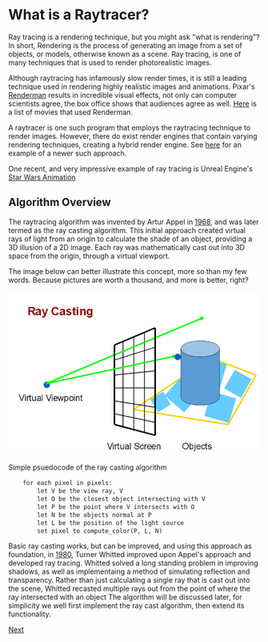 # What is a Raytracer?

Ray tracing is a rendering technique, but you might ask "what is rendering"? In short, Rendering is the process of generating an image from a set of objects, or models, otherwise known as a scene. Ray tracing, is one of many techniques that is used to render photorealistic images. 


Although raytracing has infamously slow render times, it is still a leading technique used in rendering highly realistic images and animations. Pixar's [Renderman](https://www.pixar.com/renderman#renderman-main) results in incredible visual effects, not only can computer scientists agree, the box office shows that audiences agree as well. [Here](https://renderman.pixar.com/products/whats_renderman/movies.html) is a list of movies that used Renderman.   


A raytracer is one such program that employs the raytracing technique to render images. However, there do exist render engines that contain varying rendering techniques, creating a hybrid render engine. See [here](https://hal.inria.fr/IFIP-LNCS-7522/hal-01556165) for an example of a newer such approach. 

One recent, and very impressive example of ray tracing is Unreal Engine's [Star Wars Animation](https://www.youtube.com/watch?v=lMSuGoYcT3s)


## Algorithm Overview 

The raytracing algorithm was invented by Artur Appel in [1968](http://delivery.acm.org/10.1145/1470000/1468082/p37-appel.pdf?ip=137.151.175.96&id=1468082&acc=ACTIVE%20SERVICE&key=F26C2ADAC1542D74%2E5C2875794DF28326%2E4D4702B0C3E38B35%2E4D4702B0C3E38B35&__acm__=1526182103_c99c74dbbea2c692faa129721525a873), and was later termed as the ray casting algorithm. This initial approach created virtual rays of light from an origin to calculate the shade of an object, providing a 3D illusion of a 2D image. Each ray was mathematically cast out into 3D space from the origin, through a virtual viewport. 

The image below can better illustrate this concept, more so than my few words. Because pictures are worth a thousand, and more is better, right?

![alt text](res/raycast.png)

Simple psuedocode of the ray casting algorithm

		for each pixel in pixels:
			let V be the view ray, V 
			let O be the closest object intersecting with V
			let P be the point where V intersects with O
			let N be the objects normal at P
			let L be the position of the light source
			set pixel to compute_color(P, L, N)

Basic ray casting works, but can be improved, and using this approach as foundation, in [1980](http://delivery.acm.org/10.1145/360000/358882/p343-whitted.pdf?ip=137.151.175.96&id=358882&acc=ACTIVE%20SERVICE&key=F26C2ADAC1542D74%2E5C2875794DF28326%2E4D4702B0C3E38B35%2E4D4702B0C3E38B35&__acm__=1526182248_5c1ff7aa590d10485bb14a79f212a15d), Turner Whitted improved upon Appel's approach and developed ray tracing. Whitted solved a long standing problem in improving shadows, as well as implementaing a method of simulating reflection and transparency. Rather than just calculating a single ray that is cast out into the scene, Whitted recasted multiple rays out from the point of where the ray intersected with an object  The algorithm will be discussed later, for simplicity we well first implement the ray cast algorithm, then extend its functionality.      


[Next](2_ViewRay.md)

